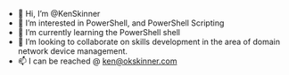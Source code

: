 - 👋 Hi, I’m @KenSkinner
- 👀 I’m interested in PowerShell, and PowerShell Scripting
- 🌱 I’m currently learning the PowerShell shell
- 💞️ I’m looking to collaborate on skills development in the area of domain network device management.
- 📫 I can be reached @ ken@okskinner.com

<!---
KenSkinner/KenSkinner is a ✨ special ✨ repository because its `README.md` (this file) appears on your GitHub profile.
You can click the Preview link to take a look at your changes.
--->
